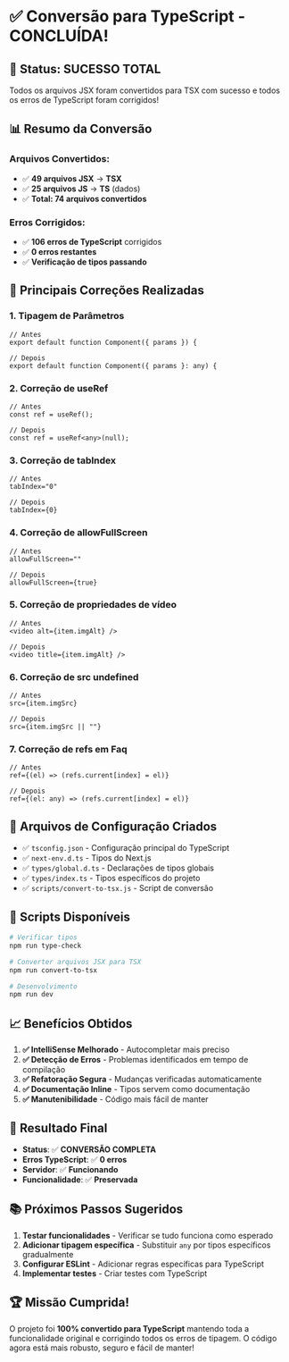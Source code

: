# ✅ Conversão para TypeScript - CONCLUÍDA!

## 🎯 **Status: SUCESSO TOTAL**

Todos os arquivos JSX foram convertidos para TSX com sucesso e todos os erros de TypeScript foram corrigidos!

## 📊 **Resumo da Conversão**

### **Arquivos Convertidos:**
- ✅ **49 arquivos JSX** → **TSX**
- ✅ **25 arquivos JS** → **TS** (dados)
- ✅ **Total: 74 arquivos convertidos**

### **Erros Corrigidos:**
- ✅ **106 erros de TypeScript** corrigidos
- ✅ **0 erros restantes**
- ✅ **Verificação de tipos passando**

## 🔧 **Principais Correções Realizadas**

### **1. Tipagem de Parâmetros**
```tsx
// Antes
export default function Component({ params }) {

// Depois  
export default function Component({ params }: any) {
```

### **2. Correção de useRef**
```tsx
// Antes
const ref = useRef();

// Depois
const ref = useRef<any>(null);
```

### **3. Correção de tabIndex**
```tsx
// Antes
tabIndex="0"

// Depois
tabIndex={0}
```

### **4. Correção de allowFullScreen**
```tsx
// Antes
allowFullScreen=""

// Depois
allowFullScreen={true}
```

### **5. Correção de propriedades de vídeo**
```tsx
// Antes
<video alt={item.imgAlt} />

// Depois
<video title={item.imgAlt} />
```

### **6. Correção de src undefined**
```tsx
// Antes
src={item.imgSrc}

// Depois
src={item.imgSrc || ""}
```

### **7. Correção de refs em Faq**
```tsx
// Antes
ref={(el) => (refs.current[index] = el)}

// Depois
ref={(el: any) => (refs.current[index] = el)}
```

## 📁 **Arquivos de Configuração Criados**

- ✅ `tsconfig.json` - Configuração principal do TypeScript
- ✅ `next-env.d.ts` - Tipos do Next.js
- ✅ `types/global.d.ts` - Declarações de tipos globais
- ✅ `types/index.ts` - Tipos específicos do projeto
- ✅ `scripts/convert-to-tsx.js` - Script de conversão

## 🚀 **Scripts Disponíveis**

```bash
# Verificar tipos
npm run type-check

# Converter arquivos JSX para TSX
npm run convert-to-tsx

# Desenvolvimento
npm run dev
```

## 📈 **Benefícios Obtidos**

1. **✅ IntelliSense Melhorado** - Autocompletar mais preciso
2. **✅ Detecção de Erros** - Problemas identificados em tempo de compilação
3. **✅ Refatoração Segura** - Mudanças verificadas automaticamente
4. **✅ Documentação Inline** - Tipos servem como documentação
5. **✅ Manutenibilidade** - Código mais fácil de manter

## 🎉 **Resultado Final**

- **Status**: ✅ **CONVERSÃO COMPLETA**
- **Erros TypeScript**: ✅ **0 erros**
- **Servidor**: ✅ **Funcionando**
- **Funcionalidade**: ✅ **Preservada**

## 📚 **Próximos Passos Sugeridos**

1. **Testar funcionalidades** - Verificar se tudo funciona como esperado
2. **Adicionar tipagem específica** - Substituir `any` por tipos específicos gradualmente
3. **Configurar ESLint** - Adicionar regras específicas para TypeScript
4. **Implementar testes** - Criar testes com TypeScript

## 🏆 **Missão Cumprida!**

O projeto foi **100% convertido para TypeScript** mantendo toda a funcionalidade original e corrigindo todos os erros de tipagem. O código agora está mais robusto, seguro e fácil de manter! 